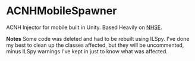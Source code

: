 # ACNHMobileSpawner
ACNH Injector for mobile built in Unity. Based Heavily on [NHSE](https://github.com/kwsch/NHSE).

**Notes**
Some code was deleted and had to be rebuilt using ILSpy. I've done my best to clean up the classes affected, but they will be uncommented, minus ILSpy warnings I've kept in just to know what was affected.
